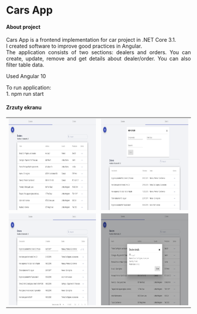 <h1>Cars App</h1>

<h4>About project</h4>

<p align="justify">Cars App is a frontend implementation for car project in .NET Core 3.1. <br>
  I created software to improve good practices in Angular. <br>
The application consists of two sections: dealers and orders. You can create, update, remove and get details about dealer/order. You can also filter table data.

Used Angular 10 </p>

<p align="justify">To run application:<br>
1. npm run start
</p>

<h4>Zrzuty ekranu</h4>

| | |
| :---: | :---: |
| <img src="https://github.com/Dorota1997/cars-api-angular/blob/images/images/cars1.PNG" alt="#toadd" width="630" height="250"/> | <img src="https://github.com/Dorota1997/cars-api-angular/blob/images/images/cars2.PNG" alt="#toadd" width="630" height="250"/> |
| <img src="https://github.com/Dorota1997/cars-api-angular/blob/images/images/cars3.PNG" alt="#toadd" width="630" height="250"/> | <img src="https://github.com/Dorota1997/cars-api-angular/blob/images/images/cars4.PNG" alt="#toadd" width="630" height="250"/> |
